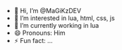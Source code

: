 - 👋 Hi, I’m @MaGiKzDEV
- 👀 I’m interested in lua, html, css, js
- 🌱 I’m currently working in lua
- 😄 Pronouns: Him
- ⚡ Fun fact: ...

<!---
MaGiKzDEV/MaGiKzDEV is a ✨ special ✨ repository because its `README.md` (this file) appears on your GitHub profile.
You can click the Preview link to take a look at your changes.
--->
